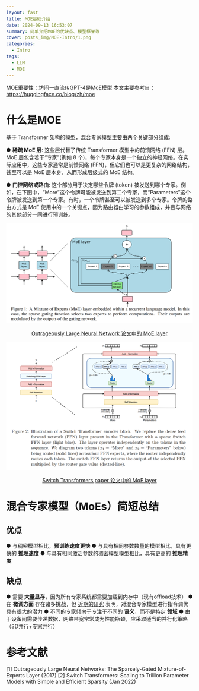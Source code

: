 ```yaml
---
layout: fast
title: MOE基础介绍
date: 2024-09-13 16:53:07
summary: 简单介绍MOE的优缺点、模型框架等
cover: posts_img/MOE-Intro/1.png
categories:
  - Intro
tags: 
  - LLM
  - MOE
---
```


MOE重要性：坊间一直流传GPT-4是MoE模型
本文主要参考自：https://huggingface.co/blog/zh/moe

# 什么是MOE
基于 Transformer 架构的模型，混合专家模型主要由两个关键部分组成:

● **稀疏 MoE 层**: 这些层代替了传统 Transformer 模型中的前馈网络 (FFN) 层。MoE 层包含若干“专家”(例如 8 个)，每个专家本身是一个独立的神经网络。在实际应用中，这些专家通常是前馈网络 (FFN)，但它们也可以是更复杂的网络结构，甚至可以是 MoE 层本身，从而形成层级式的 MoE 结构。

● **门控网络或路由**: 这个部分用于决定哪些令牌 (token) 被发送到哪个专家。例如，在下图中，“More”这个令牌可能被发送到第二个专家，而“Parameters”这个令牌被发送到第一个专家。有时，一个令牌甚至可以被发送到多个专家。令牌的路由方式是 MoE 使用中的一个关键点，因为路由器由学习的参数组成，并且与网络的其他部分一同进行预训练。

![](posts_img/MOE-Intro/1.png)
<div style="text-align: center;">
  <a href="https://arxiv.org/pdf/1701.06538">Outrageously Large Neural Network 论文中的 MoE layer</a>
</div>


![](posts_img/MOE-Intro/2.png)
<div style="text-align: center;">
  <a href="https://arxiv.org/pdf/2101.03961">Switch Transformers paper 论文中的 MoE layer</a>
</div>

# 混合专家模型（MoEs）简短总结

## 优点
● 与稠密模型相比，**预训练速度更快**
● 与具有相同参数数量的模型相比，具有更快的 **推理速度**
● 与具有相同激活参数的稠密模型模型相比，具有更高的 **推理精度**

## 缺点
● 需要 **大量显存**，因为所有专家系统都需要加载到内存中（现有offload技术）
● 在 **微调方面** 存在诸多挑战，但 [近期的研究](https://arxiv.org/pdf/2305.14705) 表明，对混合专家模型进行指令调优具有很大的潜力
● 不同的专家倾向于专注于不同的 **语义**，而不是特定 **领域**
● 由于设备间需要传递数据，网络带宽常常成为性能瓶颈，应采取适当的并行化策略（3D并行+专家并行）

# 参考文献
[1] Outrageously Large Neural Networks: The Sparsely-Gated Mixture-of-Experts Layer (2017)
[2] Switch Transformers: Scaling to Trillion Parameter Models with Simple and Efficient Sparsity (Jan 2022)

